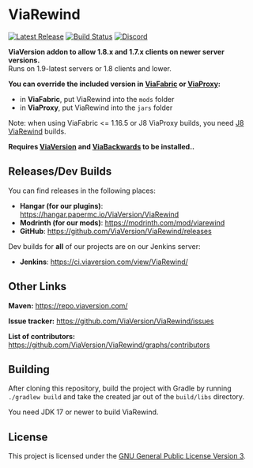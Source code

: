 # ViaRewind
[![Latest Release](https://img.shields.io/github/v/release/ViaVersion/ViaRewind)](https://github.com/ViaVersion/ViaRewind/releases)
[![Build Status](https://github.com/ViaVersion/ViaRewind/actions/workflows/build.yml/badge.svg?branch=master)](https://github.com/ViaVersion/ViaRewind/actions)
[![Discord](https://img.shields.io/badge/chat-on%20discord-blue.svg)](https://viaversion.com/discord)

**ViaVersion addon to allow 1.8.x and 1.7.x clients on newer server versions.** <br>
Runs on 1.9-latest servers or 1.8 clients and lower.

**You can override the included version in [ViaFabric](https://modrinth.com/mod/viafabric) or [ViaProxy](https://github.com/ViaVersion/ViaProxy):**
- in **ViaFabric**, put ViaRewind into the `mods` folder
- in **ViaProxy**, put ViaRewind into the `jars` folder

Note: when using ViaFabric <= 1.16.5 or J8 ViaProxy builds, you need [J8 ViaRewind](https://ci.viaversion.com/view/ViaRewind/job/ViaRewind-Java8/) builds.

**Requires [ViaVersion](https://hangar.papermc.io/ViaVersion/ViaVersion) and [ViaBackwards](https://hangar.papermc.io/ViaVersion/ViaBackwards) to be installed..**

Releases/Dev Builds
-
You can find releases in the following places:

- **Hangar (for our plugins)**: https://hangar.papermc.io/ViaVersion/ViaRewind
- **Modrinth (for our mods)**: https://modrinth.com/mod/viarewind
- **GitHub**: https://github.com/ViaVersion/ViaRewind/releases

Dev builds for **all** of our projects are on our Jenkins server:

- **Jenkins**: https://ci.viaversion.com/view/ViaRewind/

Other Links
-
**Maven:** https://repo.viaversion.com/

**Issue tracker:** https://github.com/ViaVersion/ViaRewind/issues

**List of contributors:** https://github.com/ViaVersion/ViaRewind/graphs/contributors

Building
-
After cloning this repository, build the project with Gradle by running `./gradlew build` and take the created jar out
of the `build/libs` directory.

You need JDK 17 or newer to build ViaRewind.

License
-
This project is licensed under the [GNU General Public License Version 3](LICENSE).
